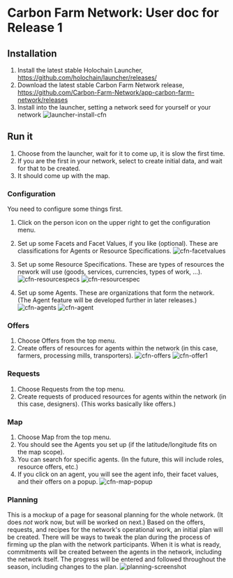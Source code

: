 # Carbon Farm Network: User doc for Release 1

## Installation

1. Install the latest stable Holochain Launcher, https://github.com/holochain/launcher/releases/
2. Download the latest stable Carbon Farm Network release, https://github.com/Carbon-Farm-Network/app-carbon-farm-network/releases
3. Install into the launcher, setting a network seed for yourself or your network
   ![launcher-install-cfn](https://github.com/Carbon-Farm-Network/Requirements-Doc/assets/3776081/b6f35444-7ef6-476d-abfb-9558cac664e3)

## Run it
1. Choose from the launcher, wait for it to come up, it is slow the first time.
2. If you are the first in your network, select to create initial data, and wait for that to be created.
3. It should come up with the map.

### Configuration
You need to configure some things first.
1. Click on the person icon on the upper right to get the configuration menu.
2. Set up some Facets and Facet Values, if you like (optional).  These are classifications for Agents or Resource Specifications.
![cfn-facetvalues](https://github.com/Carbon-Farm-Network/Requirements-Doc/assets/3776081/9a5b1495-3a6d-4d9c-8c05-6f8e9b4031d3)

3. Set up some Resource Specifications.  These are types of resources the nework will use (goods, services, currencies, types of work, ...).
![cfn-resourcespecs](https://github.com/Carbon-Farm-Network/Requirements-Doc/assets/3776081/240b76b6-0044-41e0-bf98-0716703c42f2)
![cfn-resourcespec](https://github.com/Carbon-Farm-Network/Requirements-Doc/assets/3776081/18a600bd-90d6-4e7b-b676-0a3426e0898a)

4. Set up some Agents.  These are organizations that form the network.  (The Agent feature will be developed further in later releases.)
![cfn-agents](https://github.com/Carbon-Farm-Network/Requirements-Doc/assets/3776081/5fb70dcb-d087-4d55-b73a-c079e0602b0e)
![cfn-agent](https://github.com/Carbon-Farm-Network/Requirements-Doc/assets/3776081/74592178-1e28-4d83-ab81-bd2cc4034125)

### Offers
1. Choose Offers from the top menu.
2. Create offers of resources for agents within the network (in this case, farmers, processing mills, transporters).
![cfn-offers](https://github.com/Carbon-Farm-Network/Requirements-Doc/assets/3776081/16314484-7f44-4d30-8f6d-eb97fdf45f05)
![cfn-offer1](https://github.com/Carbon-Farm-Network/Requirements-Doc/assets/3776081/9795d4d9-ccbe-4864-95e8-6d02c65db4d7)

### Requests
1. Choose Requests from the top menu.
2. Create requests of produced resources for agents within the network (in this case, designers). (This works basically like offers.)

### Map
1. Choose Map from the top menu.
2. You should see the Agents you set up (if the latitude/longitude fits on the map scope).
3. You can search for specific agents. (In the future, this will include roles, resource offers, etc.)
4. If you click on an agent, you will see the agent info, their facet values, and their offers on a popup.
![cfn-map-popup](https://github.com/Carbon-Farm-Network/Requirements-Doc/assets/3776081/59a621b5-3d08-4124-a323-7cec42f0f39e)

### Planning
This is a mockup of a page for seasonal planning for the whole network.  (It does *not* work now, but will be worked on next.)
Based on the offers, requests, and recipes for the network's operational work, an initial plan will be created. There will be ways to tweak the plan during the process of firming up the plan with the network participants.  When it is what is ready, commitments will be created between the agents in the network, including the network itself.  The progress will be entered and followed throughout the season, including changes to the plan.
![planning-screenshot](https://github.com/Carbon-Farm-Network/Requirements-Doc/assets/3776081/153f7963-3f30-4055-b309-9363ca197e5c)
